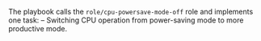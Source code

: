 The playbook calls the `role/cpu-powersave-mode-off` role and implements one task:
– Switching CPU operation from power-saving mode to more productive mode.
